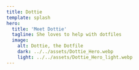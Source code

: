 ```yaml
---
title: Dottie
template: splash
hero:
  title: 'Meet Dottie'
  tagline: She loves to help with dotfiles
  image:
    alt: Dottie, the Dotfile
    dark: ../../assets/Dottie_Hero.webp
    light: ../../assets/Dottie_Hero_light.webp
---
```

